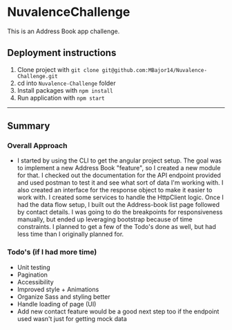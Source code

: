 # NuvalenceChallenge

This is an Address Book app challenge.

## Deployment instructions
1. Clone project with `git clone git@github.com:MBajor14/Nuvalence-Challenge.git`
2. cd into `Nuvalence-Challenge` folder
2. Install packages with `npm install`
3. Run application with `npm start`
---
## Summary
### Overall Approach
- I started by using the CLI to get the angular project setup. The goal was to implement a new Address Book "feature", so I created a new module for that. I checked out the documentation for the API endpoint provided and used postman to test it and see what sort of data I'm working with. I also created an interface for the response object to make it easier to work with. I created some services to handle the HttpClient logic. Once I had the data flow setup, I built out the Address-book list page followed by contact details. I was going to do the breakpoints for responsiveness manually, but ended up leveraging bootstrap because of time constraints. I planned to get a few of the Todo's done as well, but had less time than I originally planned for.



### Todo's (if I had more time)
- Unit testing
- Pagination
- Accessibility
- Improved style + Animations
- Organize Sass and styling better
- Handle loading of page (UI)
- Add new contact feature would be a good next step too if the endpoint used wasn't just for getting mock data
